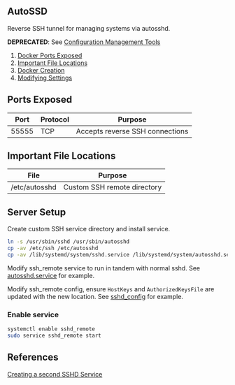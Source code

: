AutoSSD
-------
Reverse SSH tunnel for managing systems via autosshd.

**DEPRECATED**: See [Configuration Management Tools](../../configuration-management)

1. [Docker Ports Exposed](#docker-ports-exposed)
1. [Important File Locations](#important-file-locations)
1. [Docker Creation](#docker-creation)
1. [Modifying Settings](#modifying-settings)

Ports Exposed
-------------

| Port  | Protocol | Purpose                         |
|-------|----------|---------------------------------|
| 55555 | TCP      | Accepts reverse SSH connections |

Important File Locations
------------------------

| File          | Purpose                     |
|---------------|-----------------------------|
| /etc/autosshd | Custom SSH remote directory |

Server Setup
------------
Create custom SSH service directory and install service.

```bash
ln -s /usr/sbin/sshd /usr/sbin/autosshd
cp -av /etc/ssh /etc/autosshd
cp -av /lib/systemd/system/sshd.service /lib/systemd/system/autosshd.service
```

Modify ssh_remote service to run in tandem with normal sshd. See
[autosshd.service](autosshd.service) for example.

Modify ssh_remote config, ensure `HostKeys` and `AuthorizedKeysFile` are updated
with the new location. See [sshd_config](#sshd_config) for example.

### Enable service
```bash
systemctl enable sshd_remote
sudo service sshd_remote start
```

References
----------
[Creating a second SSHD Service][1]

[1]: http://ubuntuforums.org/archive/index.php/t-1497376.html